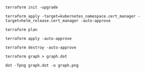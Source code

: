 ```shell
terraform init -upgrade
```

```shell
terraform apply -target=kubernetes_namespace.cert_manager -target=helm_release.cert_manager -auto-approve
```

```shell
terraform plan
```

```shell
terraform apply -auto-approve
```

```shell
terraform destroy -auto-approve
```

```shell
terraform graph > graph.dot
```

```shell
dot -Tpng graph.dot -o graph.png
```
